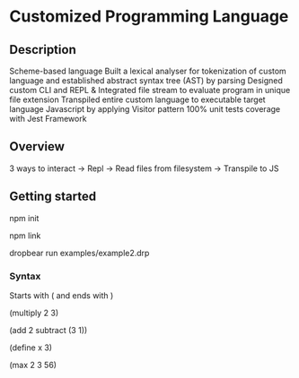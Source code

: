 # Customized Programming Language

## Description
Scheme-based language
Built a lexical analyser for tokenization of custom language and established abstract syntax tree (AST) by parsing
Designed custom CLI and REPL & Integrated file stream to evaluate program in unique file extension
Transpiled entire custom language to executable target language Javascript by applying Visitor pattern
100% unit tests coverage with Jest Framework

## Overview
3 ways to interact
-> Repl 
-> Read files from filesystem
-> Transpile to JS

## Getting started
npm init

npm link

dropbear run examples/example2.drp

### Syntax
Starts with ( and ends with  )

(multiply 2 3)

(add 2 subtract (3 1))

(define x 3)

(max 2 3 56)
